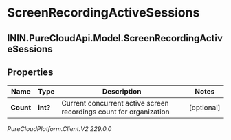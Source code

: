 # ScreenRecordingActiveSessions

## ININ.PureCloudApi.Model.ScreenRecordingActiveSessions

## Properties

|Name | Type | Description | Notes|
|------------ | ------------- | ------------- | -------------|
| **Count** | **int?** | Current concurrent active screen recordings count for organization | [optional] |



_PureCloudPlatform.Client.V2 229.0.0_
